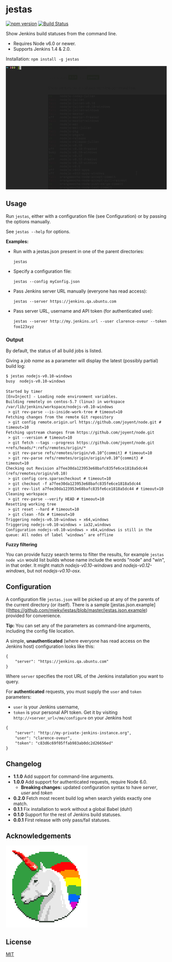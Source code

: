 # jestas

[![npm version](https://badge.fury.io/js/jestas.svg)](http://badge.fury.io/js/jestas) [![Build Status](https://travis-ci.org/mieky/jestas.svg?branch=master)](https://travis-ci.org/mieky/jestas)

Show Jenkins build statuses from the command line.

- Requires Node v6.0 or newer.
- Supports Jenkins 1.4 & 2.0.

Installation:
`npm install -g jestas`

![jestas usage example](https://github.com/mieky/jestas/raw/master/screenshot.gif)


## Usage

Run `jestas`, either with a configuration file (see Configuration) or by passing the options manually.

See `jestas --help` for options.

**Examples:**

- Run with a jestas.json present in one of the parent directories:

    `jestas`

- Specify a configuration file:

    `jestas --config myConfig.json`

- Pass Jenkins server URL manually (everyone has read access):

    `jestas --server https://jenkins.qa.ubuntu.com`

- Pass server URL, username and API token (for authenticated use):

    `jestas --server http://my.jenkins.url --user clarence-oveur --token foo123xyz`

### Output

By default, the status of all build jobs is listed.

Giving a *job name* as a parameter will display the latest (possibly partial) build log:

```
$ jestas nodejs-v0.10-windows
busy  nodejs-v0.10-windows

Started by timer
[EnvInject] - Loading node environment variables.
Building remotely on centos-5.7 (linux) in workspace /var/lib/jenkins/workspace/nodejs-v0.10-windows
 > git rev-parse --is-inside-work-tree # timeout=10
Fetching changes from the remote Git repository
 > git config remote.origin.url https://github.com/joyent/node.git # timeout=10
Fetching upstream changes from https://github.com/joyent/node.git
 > git --version # timeout=10
 > git fetch --tags --progress https://github.com/joyent/node.git +refs/heads/*:refs/remotes/origin/*
 > git rev-parse refs/remotes/origin/v0.10^{commit} # timeout=10
 > git rev-parse refs/remotes/origin/origin/v0.10^{commit} # timeout=10
Checking out Revision a7fee30da123953e68bafc835fe6ce1818a5dc44 (refs/remotes/origin/v0.10)
 > git config core.sparsecheckout # timeout=10
 > git checkout -f a7fee30da123953e68bafc835fe6ce1818a5dc44
 > git rev-list a7fee30da123953e68bafc835fe6ce1818a5dc44 # timeout=10
Cleaning workspace
 > git rev-parse --verify HEAD # timeout=10
Resetting working tree
 > git reset --hard # timeout=10
 > git clean -fdx # timeout=10
Triggering nodejs-v0.10-windows » x64,windows
Triggering nodejs-v0.10-windows » ia32,windows
Configuration nodejs-v0.10-windows » x64,windows is still in the queue: All nodes of label ‘windows’ are offline
```

**Fuzzy filtering**

You can provide fuzzy search terms to filter the results, for example `jestas node win` would list builds whose name include the words "node" and "win", in that order. It might match *nodejs-v0.10-windows* and *nodejs-v0.12-windows*, but not *nodejs-v0.10-osx*.


## Configuration

A configuration file `jestas.json` will be picked up at any of the parents of the current directory (or itself). There is a sample [jestas.json.example]((https://github.com/mieky/jestas/blob/master/jestas.json.example) provided for convenience.

**Tip:** You can set any of the parameters as command-line arguments, including the config file location.

A simple, **unauthenticated** (where everyone has read access on the Jenkins host) configuration looks like this:

```
{
    "server": "https://jenkins.qa.ubuntu.com"
}
```

Where `server` specifies the root URL of the Jenkins installation you want to query.

For **authenticated** requests, you must supply the `user` and `token` parameters:

- `user` is your Jenkins username,
- `token` is your personal API token. Get it by visiting `http://<server_url>/me/configure` on your Jenkins host

```
{
    "server": "http://my-private-jenkins-instance.org",
    "user": "clarence-oveur",
    "token": "c83d6c69f05ffab983ab0dc2d26656ed"
}
```


## Changelog

- **1.1.0** Add support for command-line arguments.
- **1.0.0** Add support for authenticated requests, require Node 6.0.
  - **Breaking changes:** updated configuration syntax to have *server*, *user* and *token*
- **0.2.0** Fetch most recent build log when search yields exactly one match.
- **0.1.1** Fix installation to work without a global Babel (duh!)
- **0.1.0** Support for the rest of Jenkins build statuses.
- **0.0.1** First release with only pass/fail statuses.

## Acknowledgements

[![chilicorn](chilicorn.png)](http://futurice.com/blog/sponsoring-free-time-open-source-activities)

## License

[MIT](https://github.com/mieky/jestas/blob/master/LICENSE)
